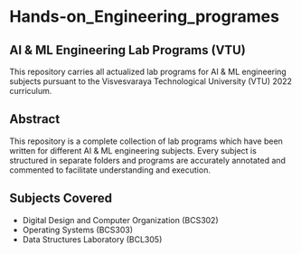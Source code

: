# Hands-on_Engineering_programes

## AI & ML Engineering Lab Programs (VTU)

This repository carries all actualized lab programs for AI & ML engineering subjects pursuant to the Visvesvaraya Technological University (VTU) 2022 curriculum.

## Abstract

This repository is a complete collection of lab programs which have been written for different AI & ML engineering subjects. Every subject is structured in separate folders and programs are accurately annotated and commented to facilitate understanding and execution.

## Subjects Covered

- Digital Design and Computer Organization (BCS302)
- Operating Systems (BCS303)
- Data Structures Laboratory (BCL305)

